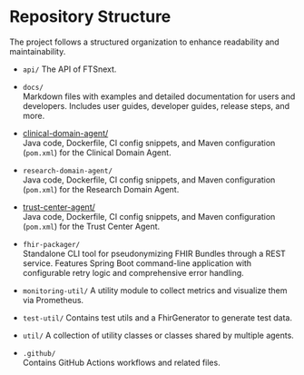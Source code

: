 # Repository Structure

The project follows a structured organization to enhance readability and maintainability.

- `api/`
  The API of FTSnext.

- `docs/`  
  Markdown files with examples and detailed documentation for users and developers. Includes user
  guides, developer guides, release steps, and more.

- [clinical-domain-agent/](clinical-domain-agent)  
  Java code, Dockerfile, CI config snippets, and Maven configuration (`pom.xml`) for the Clinical
  Domain Agent.

- `research-domain-agent/`  
  Java code, Dockerfile, CI config snippets, and Maven configuration (`pom.xml`) for the Research
  Domain Agent.

- [trust-center-agent/](trust-center-agent)  
  Java code, Dockerfile, CI config snippets, and Maven configuration (`pom.xml`) for the Trust
  Center Agent.

- `fhir-packager/`  
  Standalone CLI tool for pseudonymizing FHIR Bundles through a REST service. Features Spring Boot
  command-line application with configurable retry logic and comprehensive error handling.

- `monitoring-util/`
  A utility module to collect metrics and visualize them via Prometheus.

- `test-util/`
  Contains test utils and a FhirGenerator to generate test data.

- `util/`
  A collection of utility classes or classes shared by multiple agents.

- `.github/`  
  Contains GitHub Actions workflows and related files.
